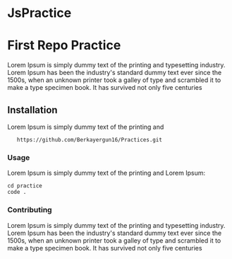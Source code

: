 # JsPractice
 
# First Repo Practice
Lorem Ipsum is simply dummy text of the printing and typesetting industry. Lorem Ipsum has been the industry's standard dummy text ever since the 1500s, when an unknown printer took a galley of type and scrambled it to make a type specimen book. It has survived not only five centuries
## Installation  
 Lorem Ipsum is simply dummy text of the printing and
 ```
    https://github.com/Berkayergun16/Practices.git
  ```
### Usage
 Lorem Ipsum is simply dummy text of the printing and
Lorem Ipsum: 
```linux
cd practice
code .
  ```
### Contributing
Lorem Ipsum is simply dummy text of the printing and typesetting industry. Lorem Ipsum has been the industry's standard dummy text ever since the 1500s, when an unknown printer took a galley of type and scrambled it to make a type specimen book. It has survived not only five centuries




